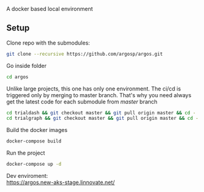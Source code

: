 A docker based local environment

## Setup

Clone repo with the submodules:

```bash
git clone --recursive https://github.com/argosp/argos.git
```

Go inside folder

```bash
cd argos
```

Unlike large projects, this one has only one environment. The ci/cd is triggered only by merging to master branch.
That's why you need always get the latest code for each submodule from *master* branch

```bash
cd trialdash && git checkout master && git pull origin master && cd -
cd trialgraph && git checkout master && git pull origin master && cd -
```

Build the docker images

```bash
docker-compose build
```

Run the project

```bash
docker-compose up -d
```
Dev enviroment:  
https://argos.new-aks-stage.linnovate.net/
